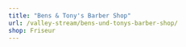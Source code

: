 ```yaml
---
title: "Bens & Tony's Barber Shop"
url: /valley-stream/bens-und-tonys-barber-shop/
shop: Friseur
---
```

